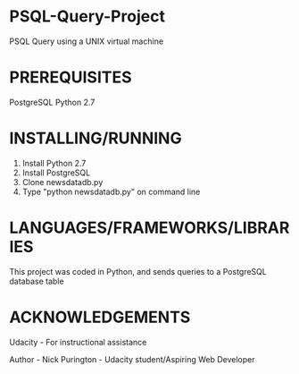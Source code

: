 # PSQL-Query-Project
PSQL Query using a UNIX virtual machine

# PREREQUISITES

PostgreSQL 
Python 2.7

# INSTALLING/RUNNING

1. Install Python 2.7
2. Install PostgreSQL
2. Clone newsdatadb.py
3. Type "python newsdatadb.py" on command line

# LANGUAGES/FRAMEWORKS/LIBRARIES

This project was coded in Python, and sends queries to a PostgreSQL database table

# ACKNOWLEDGEMENTS

Udacity - For instructional assistance

Author - Nick Purington - Udacity student/Aspiring Web Developer
